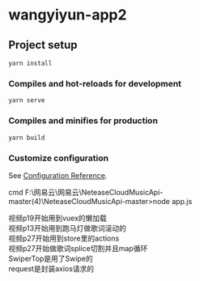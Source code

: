 # wangyiyun-app2

## Project setup
```
yarn install
```

### Compiles and hot-reloads for development
```
yarn serve
```

### Compiles and minifies for production
```
yarn build
```

### Customize configuration
See [Configuration Reference](https://cli.vuejs.org/config/).

cmd
F:\网易云\网易云\NeteaseCloudMusicApi-master(4)\NeteaseCloudMusicApi-master>node app.js

视频p19开始用到vuex的懒加载  
视频p13开始用到跑马灯做歌词滚动的  
视频p27开始用到store里的actions  
视频p27开始做歌词splice切割并且map循环  
SwiperTop是用了Swipe的  
request是封装axios请求的  
